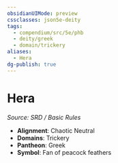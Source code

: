 ```yaml
---
obsidianUIMode: preview
cssclasses: json5e-deity
tags:
  - compendium/src/5e/phb
  - deity/greek
  - domain/trickery
aliases:
  - Hera
dg-publish: true
---
```

# Hera
*Source: SRD / Basic Rules* 

- **Alignment**: Chaotic Neutral
- **Domains**: Trickery
- **Pantheon**: Greek
- **Symbol**: Fan of peacock feathers
